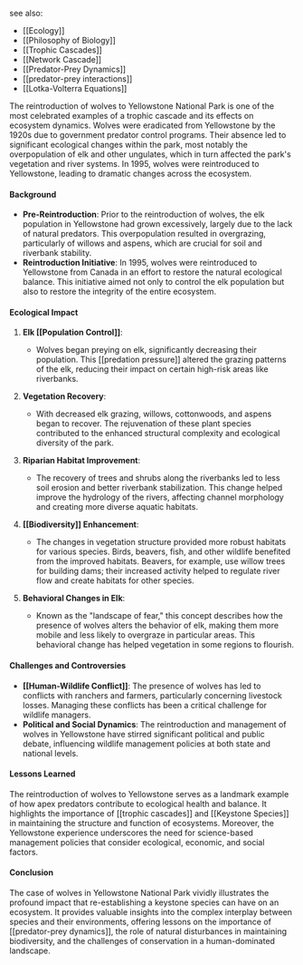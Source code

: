 see also:
- [[Ecology]]
- [[Philosophy of Biology]]
- [[Trophic Cascades]]
- [[Network Cascade]]
- [[Predator-Prey Dynamics]]
- [[predator-prey interactions]]
- [[Lotka-Volterra Equations]]

The reintroduction of wolves to Yellowstone National Park is one of the most celebrated examples of a trophic cascade and its effects on ecosystem dynamics. Wolves were eradicated from Yellowstone by the 1920s due to government predator control programs. Their absence led to significant ecological changes within the park, most notably the overpopulation of elk and other ungulates, which in turn affected the park's vegetation and river systems. In 1995, wolves were reintroduced to Yellowstone, leading to dramatic changes across the ecosystem.

#### Background

- **Pre-Reintroduction**: Prior to the reintroduction of wolves, the elk population in Yellowstone had grown excessively, largely due to the lack of natural predators. This overpopulation resulted in overgrazing, particularly of willows and aspens, which are crucial for soil and riverbank stability.
- **Reintroduction Initiative**: In 1995, wolves were reintroduced to Yellowstone from Canada in an effort to restore the natural ecological balance. This initiative aimed not only to control the elk population but also to restore the integrity of the entire ecosystem.

#### Ecological Impact

1. **Elk [[Population Control]]**:
   - Wolves began preying on elk, significantly decreasing their population. This [[predation pressure]] altered the grazing patterns of the elk, reducing their impact on certain high-risk areas like riverbanks.

2. **Vegetation Recovery**:
   - With decreased elk grazing, willows, cottonwoods, and aspens began to recover. The rejuvenation of these plant species contributed to the enhanced structural complexity and ecological diversity of the park.

3. **Riparian Habitat Improvement**:
   - The recovery of trees and shrubs along the riverbanks led to less soil erosion and better riverbank stabilization. This change helped improve the hydrology of the rivers, affecting channel morphology and creating more diverse aquatic habitats.

4. **[[Biodiversity]] Enhancement**:
   - The changes in vegetation structure provided more robust habitats for various species. Birds, beavers, fish, and other wildlife benefited from the improved habitats. Beavers, for example, use willow trees for building dams; their increased activity helped to regulate river flow and create habitats for other species.

5. **Behavioral Changes in Elk**:
   - Known as the "landscape of fear," this concept describes how the presence of wolves alters the behavior of elk, making them more mobile and less likely to overgraze in particular areas. This behavioral change has helped vegetation in some regions to flourish.

#### Challenges and Controversies

- **[[Human-Wildlife Conflict]]**: The presence of wolves has led to conflicts with ranchers and farmers, particularly concerning livestock losses. Managing these conflicts has been a critical challenge for wildlife managers.
- **Political and Social Dynamics**: The reintroduction and management of wolves in Yellowstone have stirred significant political and public debate, influencing wildlife management policies at both state and national levels.

#### Lessons Learned

The reintroduction of wolves to Yellowstone serves as a landmark example of how apex predators contribute to ecological health and balance. It highlights the importance of [[trophic cascades]] and [[Keystone Species]] in maintaining the structure and function of ecosystems. Moreover, the Yellowstone experience underscores the need for science-based management policies that consider ecological, economic, and social factors.

#### Conclusion

The case of wolves in Yellowstone National Park vividly illustrates the profound impact that re-establishing a keystone species can have on an ecosystem. It provides valuable insights into the complex interplay between species and their environments, offering lessons on the importance of [[predator-prey dynamics]], the role of natural disturbances in maintaining biodiversity, and the challenges of conservation in a human-dominated landscape.